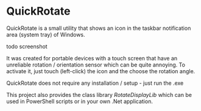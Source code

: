 # QuickRotate
QuickRotate is a small utility that shows an icon in the taskbar notification area (system tray) of
Windows.

todo screenshot

It was created for portable devices with a touch screen that have an unreliable
rotation / orientation sensor which can be quite annoying. To activate it, just touch
(left-click) the icon and the choose the rotation angle.

QuickRotate does not require any installation / setup - just run the .exe
 
This project also provides the class library *RotateDisplayLib* which can be used in
PowerShell scripts or in your own .Net application.

